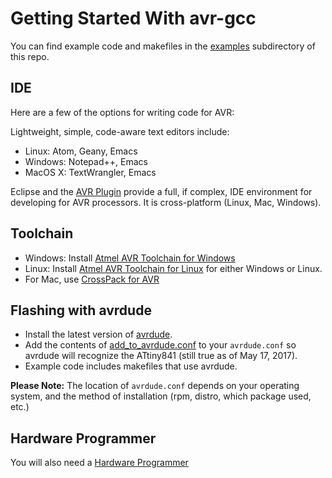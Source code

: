 # Getting Started With avr-gcc

You can find example code and makefiles in the [examples](../examples/avr-gcc) subdirectory of this repo.

## IDE

Here are a few of the options for writing code for AVR:

Lightweight, simple, code-aware text editors include:
  * Linux: Atom, Geany, Emacs
  * Windows: Notepad++, Emacs
  * MacOS X: TextWrangler, Emacs

Eclipse and the [AVR Plugin](http://avr-eclipse.sourceforge.net/wiki/index.php/The_AVR_Eclipse_Plugin) provide a full, if complex, IDE environment for developing for AVR processors. It is cross-platform (Linux, Mac, Windows).

## Toolchain

  * Windows: Install [Atmel AVR Toolchain for Windows](http://www.atmel.com/tools/atmelavrtoolchainforwindows.aspx)
  * Linux: Install [Atmel AVR Toolchain for Linux](http://www.atmel.com/tools/ATMELAVRTOOLCHAINFORLINUX.aspx) for either Windows or Linux.
  * For Mac, use [CrossPack for AVR](https://www.obdev.at/products/crosspack/index.html)

## Flashing with avrdude

* Install the latest version of [avrdude](http://www.nongnu.org/avrdude/).
* Add the contents of [add\_to\_avrdude.conf](../setup/add_to_avrdude.conf) to your ```avrdude.conf``` so avrdude will recognize the ATtiny841 (still true as of May 17, 2017).
* Example code includes makefiles that use avrdude.

**Please Note:** The location of ```avrdude.conf``` depends on your operating system, and the method of installation (rpm, distro, which package used, etc.)

## Hardware Programmer

You will also need a [Hardware Programmer](HardwareProgrammer.md)
